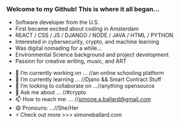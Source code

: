 ### Welcome to my Github! This is where it all began...
+ Software developer from the U.S. 
+ First became excited about coding in Amsterdam 
+ REACT / CSS / JS / DJANGO / NODE / JAVA / HTML / PYTHON
+ Interested in cybersecurity, crypto, and machine learning
+ Was digital nomading for a while...
+ Environmental Science background and project development
+ Passion for creative writing, music, and ART

- 🔭 I’m currently working on ... //an online schooling platform
- 🌱 I’m currently learning ... //Djano && Smart Contract Stuff
- 👯 I’m looking to collaborate on ...//anything opensource
- 💬 Ask me about ... //#crypto
- 📫 How to reach me: ... //simone.a.ballard@gmail.com
- 😄 Pronouns: ...//She/Her
- ⚡ Check out more >>> simoneballard.com


